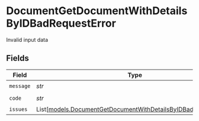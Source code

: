 # DocumentGetDocumentWithDetailsByIDBadRequestError

Invalid input data


## Fields

| Field                                                                                                                            | Type                                                                                                                             | Required                                                                                                                         | Description                                                                                                                      |
| -------------------------------------------------------------------------------------------------------------------------------- | -------------------------------------------------------------------------------------------------------------------------------- | -------------------------------------------------------------------------------------------------------------------------------- | -------------------------------------------------------------------------------------------------------------------------------- |
| `message`                                                                                                                        | *str*                                                                                                                            | :heavy_check_mark:                                                                                                               | N/A                                                                                                                              |
| `code`                                                                                                                           | *str*                                                                                                                            | :heavy_check_mark:                                                                                                               | N/A                                                                                                                              |
| `issues`                                                                                                                         | List[[models.DocumentGetDocumentWithDetailsByIDBadRequestIssue](../models/documentgetdocumentwithdetailsbyidbadrequestissue.md)] | :heavy_minus_sign:                                                                                                               | N/A                                                                                                                              |